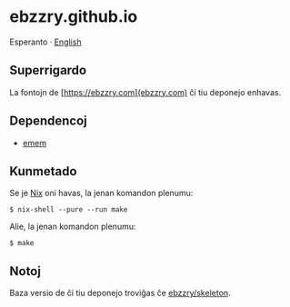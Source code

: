 ebzzry.github.io
================

Esperanto · [English](README.en.md)


Superrigardo
------------

La fontojn de [https://ebzzry.com](ebzzry.com) ĉi tiu deponejo enhavas.


Dependencoj
-----------

- [emem](https://github.com/ebzzry/emem)


Kunmetado
---------

Se je [Nix](htpts://nixos.org/nix) oni havas, la jenan komandon plenumu:

    $ nix-shell --pure --run make

Alie, la jenan komandon plenumu:

    $ make


Notoj
-----

Baza versio de ĉi tiu deponejo troviĝas ĉe [ebzzry/skeleton](https://github.com/ebzzry/skeleton).
